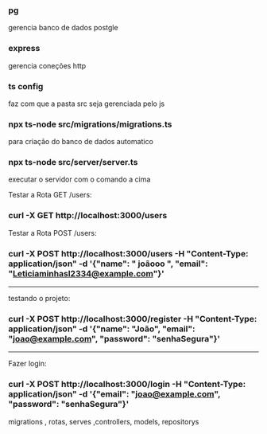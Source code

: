 ### pg 
gerencia banco de dados postgle

### express
gerencia coneções http

### ts config 
faz com que a pasta src seja gerenciada pelo js

### npx ts-node src/migrations/migrations.ts
para criação do banco de dados automatico


### npx ts-node src/server/server.ts
executar o servidor com o comando a cima

Testar a Rota GET /users:
### curl -X GET http://localhost:3000/users

 Testar a Rota POST /users:
### curl -X POST http://localhost:3000/users -H "Content-Type: application/json" -d '{"name": "  joãooo ", "email": "Leticiaminhasl2334@example.com"}'

***

testando o projeto:

### curl -X POST http://localhost:3000/register -H "Content-Type: application/json" -d '{"name": "João", "email": "joao@example.com", "password": "senhaSegura"}'

***

Fazer login:

### curl -X POST http://localhost:3000/login -H "Content-Type: application/json" -d '{"email": "joao@example.com", "password": "senhaSegura"}'

migrations , rotas, serves ,controllers,  models, repositorys